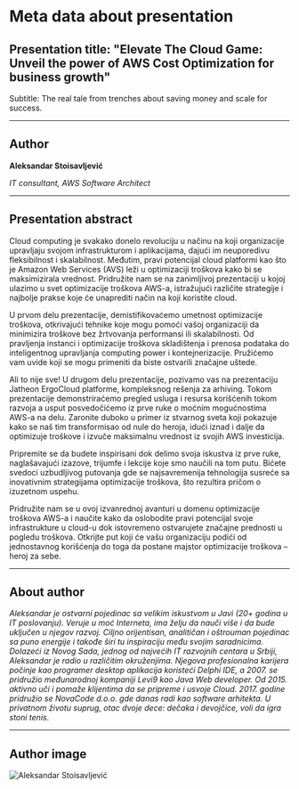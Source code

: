 # Meta data about presentation

## Presentation title: "Elevate The Cloud Game: Unveil the power of AWS Cost Optimization for business growth"

Subtitle: The real tale from trenches about saving money and scale for success.

<hr>

## Author

**Aleksandar Stoisavljević**

_IT consultant, AWS Software Architect_

<hr>

## Presentation abstract

Cloud computing je svakako donelo revoluciju u načinu na koji organizacije upravljaju svojom infrastrukturom i aplikacijama, dajući im neuporedivu fleksibilnost i skalabilnost. Međutim, pravi potencijal cloud platformi kao što je Amazon Web Services (AVS) leži u optimizaciji troškova kako bi se maksimizirala vrednost. Pridružite nam se na zanimljivoj prezentaciji u kojoj ulazimo u svet optimizacije troškova AWS-a, istražujući različite strategije i najbolje prakse koje će unaprediti način na koji koristite cloud.

U prvom delu prezentacije, demistifikovaćemo umetnost optimizacije troškova, otkrivajući tehnike koje mogu pomoći vašoj organizaciji da minimizira troškove bez žrtvovanja performansi ili skalabilnosti. Od pravljenja instanci i optimizacije troškova skladištenja i prenosa podataka do inteligentnog upravljanja computing power i kontejnerizacije. Pružićemo vam uvide koji se mogu primeniti da biste ostvarili značajne uštede.

Ali to nije sve! U drugom delu prezentacije, pozivamo vas na prezentaciju Jatheon ErgoCloud platforme, kompleksnog rešenja za arhiving. Tokom prezentacije demonstriraćemo pregled usluga i resursa korišćenih tokom razvoja a usput posvedočićemo iz prve ruke o moćnim mogućnostima AWS-a na delu. Zaronite duboko u primer iz stvarnog sveta koji pokazuje kako se naš tim transformisao od nule do heroja, idući iznad i dalje da optimizuje troškove i izvuče maksimalnu vrednost iz svojih AWS investicija.

Pripremite se da budete inspirisani dok delimo svoja iskustva iz prve ruke, naglašavajući izazove, trijumfe i lekcije koje smo naučili na tom putu. Bićete svedoci uzbudljivog putovanja gde se najsavremenija tehnologija susreće sa inovativnim strategijama optimizacije troškova, što rezultira pričom o izuzetnom uspehu.

Pridružite nam se u ovoj izvanrednoj avanturi u domenu optimizacije troškova AWS-a i naučite kako da oslobodite pravi potencijal svoje infrastrukture u cloud-u dok istovremeno ostvarujete značajne prednosti u pogledu troškova. Otkrijte put koji će vašu organizaciju podići od jednostavnog korišćenja do toga da postane majstor optimizacije troškova – heroj za sebe.

<hr>

## About author

_Aleksandar je ostvarni pojedinac sa velikim iskustvom u Javi (20+ godina u IT poslovanju). Veruje u moć Interneta, ima želju da nauči više i da bude uključen u njegov razvoj. Ciljno orijentisan, analitičan i oštrouman pojedinac sa puno energije i takođe širi tu inspiraciju među svojim saradnicima. Dolazeći iz Novog Sada, jednog od najvećih IT razvojnih centara u Srbiji, Aleksandar je radio u različitim okruženjima. Njegova profesionalna karijera počinje kao programer desktop aplikacija koristeći Delphi IDE, a 2007. se pridružio međunarodnoj kompaniji Levi9 kao Java Web developer. Od 2015. aktivno uči i pomaže klijentima da se pripreme i usvoje Cloud. 2017. godine pridružio se NovaCode d.o.o. gde danas radi kao software arhitekta. U privatnom životu suprug, otac dvoje dece: dečaka i devojčice, voli da igra stoni tenis._

<hr>

## Author image

![Aleksandar Stoisavljević][authorimage]

[authorimage]: ../../images/astoisavljevic_cv_photo.jpg "Aleksandar Stoisavljevic image"
